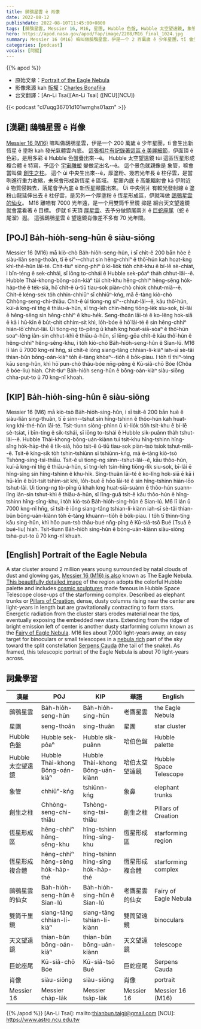 ```yaml
---
title: 鴟鴞星雲 ê 肖像
date: 2022-08-12
publishdate: 2022-08-10T11:45:00+0800
tags: [鴟鴞星雲, Messier 16, M16, 星團, Hubble 色盤, Hubble 太空望遠鏡, 象管, 創生之柱, 恆星形成複合體, 恆星形成區, 鴟鴞星雲的仙女, 雙筒千里鏡, 天文望遠鏡, 巨蛇座尾, 肖像]
hero: https://apod.nasa.gov/apod/fap/image/2208/M16_final_1024.jpg
summary: Messier 16 (M16) 嘛叫做鴟鴞星雲，伊是一个 2 百萬歲 ê 少年星團，tī 會生出新恆星 ê 塗粉 kah 發光氣體雲內底。
categories: [podcast]
vocals: [阿錕]
---
```


{{% apod %}}

- 原始文章：[Portrait of the Eagle Nebula](https://apod.nasa.gov/apod/ap220812.html)
- 影像來源 kah [版權][copyright]：[Charles Bonafilia](https://www.instagram.com/_ethereal_astro/)
- 台文翻譯：[An-Li Tsai][An-Li Tsai] ([NCU][NCU])

{{< podcast "cl7uqg36701d101wmghs01azn" >}}

## [漢羅] 鴟鴞星雲 ê 肖像
[Messier 16 (M16)][Messier 16 (M16) is also] 嘛叫做鴟鴞星雲，伊是一个 200 萬歲 ê 少年星團，tī 會生出新恆星 ê 塗粉 kah 發光氣體雲內底。
[這張相片有記錄著這區 ê 美麗細節][This beautifully detailed image]，伊面頂 ê 色彩，是用多彩 ê Hubble 色盤疊出來--ê。
Hubble 太空望遠鏡 tùi 這區恆星形成複合體 ê 特寫，予這个 [宇宙雕塑][cosmic sculptures] 變做足出名--ê。
這个景色就親像是 象管，嘛會當叫做 [創生之柱][Pillars of Creation]。
這个 ùi 中央生出來--ê，厚塗粉、幾若光年長 ê 柱仔雲，是當咧進行重力收縮，未來會形成新恆星 ê 區域。
星團內底 ê 高能輻射會 kā 伊附近 ê 物質侵蝕去，落尾會予內底 ê 新恆星顯露出來。
Ùi 中央倒爿 有較光發射線 ê 塗粉山龍延伸出去 ê 柱仔雲，是另外一个厚塗粉 ê 恆星形成區，伊就叫做 [鴟鴞星雲的仙女][Fairy of Eagle Nebula]。
M16 離咱有 7000 光年遠，是一个用雙筒千里鏡 抑是 細台天文望遠鏡 就會當看著 ê 目標。
伊就 tī 天頂 [厚星雲][nebula rich]、去予分做頭尾兩爿 ê [巨蛇座尾][Serpens Cauda]（蛇 ê 尾溜）遐。
這張鴟鴞星雲 ê 望遠鏡肖像差不多有 70 光年闊。


## [POJ] Ba̍h-hio̍h-seng-hûn ê siàu-siōng
Messier 16 (M16) mā kiò-chò Ba̍h-hio̍h-seng-hûn, i sī chi̍t-ê 200 bān hòe ê siàu-liân seng-thoân, tī ē siⁿ--chhut sin hêng-chhiⁿ  ê thô͘-hún kah hoat-kng khì-thé-hûn lāi-té.
Chit-tiuⁿ siòng-phìⁿ ū kì-lio̍k tio̍h chit-khu ê bí-lē sè-chiat, i bīn-téng ê sek-chhái, sī iōng to-chhái ê Hubble sek-pôaⁿ tha̍h chhut-lâi--ê.
Hubble Thài-khong-bōng-oán-kiàⁿ tùi chit-khu hêng-chhiⁿ hêng-sêng ho̍k-ha̍p-thé ê te̍k-siá, hō͘ chit-ê ú-tiū tiau-sok piàn-chò chiok chhut-miâ--ê.
Chit-ê kéng-sek to̍h chhin-chhiūⁿ sī chhiūⁿ-kńg, mā ē-tàng kiò-chò Chhòng-seng-chi-thiāu.
Chit-ê ùi tiong-ng siⁿ--chhut-lâi--ê, kāu thô͘-hún, kúi-ā kng-nî tn̂g ê thiāu-á-hûn, sī tng-leh chìn-hêng tiōng-le̍k siu-sok, bī-lâi ē hêng-sêng sin hêng-chhiⁿ ê khu-he̍k.
Seng-thoân lāi-té ê ko-lêng hok-siā ē kā i hū-kīn ê bu̍t-chit chhim-sit khì, lo̍h-bóe ē hō͘ lāi-té ê sin hêng-chhiⁿ hián-lō͘ chhut-lâi.
Ùi tiong-ng tò-pêng ū khah kng hoat-siā-sòaⁿ ê thô͘-hún soaⁿ-lêng iân-sin chhut-khì ê thiāu-á-hûn, sī lēng-gōa chi̍t-ê kāu thô͘-hún ê hêng-chhiⁿ hêng-sêng-khu, i to̍h kiò-chò Ba̍h-hio̍h-seng-hûn ê Sian-lú.
M16 lī lán ū 7000 kng-nî hn̄g, sī chi̍t-ê iōng siang-tâng chhian-lí-kiàⁿ iah-sī sè-tâi thian-bûn bōng-oán-kiàⁿ to̍h ē-tàng khòaⁿ--tio̍h ê bo̍k-piau.
I to̍h tī thiⁿ-téng kāu seng-hûn, khì hō͘ pun-chò thâu-bóe nn̄g-pêng ê Kū-siâ-chō Bóe (Chôa ê bóe-liu) hiah.
Chit-tiuⁿ Ba̍h-hio̍h seng-hûn ê bōng-oán-kiàⁿ siàu-siōng chha-put-to ū 70 kng-nî khoah.

## [KIP]  Ba̍h-hio̍h-sing-hûn ê siàu-siōng
Messier 16 (M6) mā kiò-tsò Ba̍h-hio̍h-sing-hûn, i sī tsi̍t-ê 200 bān huè ê siàu-liân sing-thuân, tī ē sinn--tshut sin hîng-tshinn  ê thôo-hún kah huat-kng khì-thé-hûn lāi-té.
Tsit-tiunn siòng-phìnn ū kì-lio̍k tio̍h tsit-khu ê bí-lē sè-tsiat, i bīn-tíng ê sik-tshái, sī iōng to-tshái ê Hubble sik-puânn tha̍h tshut-lâi--ê.
Hubble Thài-khong-bōng-uán-kiànn tuì tsit-khu hîng-tshinn hîng-sîng ho̍k-ha̍p-thé ê ti̍k-siá, hōo tsit-ê ú-tiū tiau-sok piàn-tsò tsiok tshut-miâ--ê.
Tsit-ê kíng-sik to̍h tshin-tshiūnn sī tshiūnn-kńg, mā ē-tàng kiò-tsò Tshòng-sing-tsi-thiāu.
Tsit-ê uì tiong-ng sinn--tshut-lâi--ê, kāu thôo-hún, kuí-ā kng-nî tn̂g ê thiāu-á-hûn, sī tng-leh tsìn-hîng tiōng-li̍k siu-sok, bī-lâi ē hîng-sîng sin hîng-tshinn ê khu-hi̍k.
Sing-thuân lāi-té ê ko-lîng hok-siā ē kā i hū-kīn ê bu̍t-tsit tshim-sit khì, lo̍h-bué ē hōo lāi-té ê sin hîng-tshinn hián-lōo tshut-lâi.
Uì tiong-ng tò-pîng ū khah kng huat-siā-suànn ê thôo-hún suann-lîng iân-sin tshut-khì ê thiāu-á-hûn, sī līng-guā tsi̍t-ê kāu thôo-hún ê hîng-tshinn hîng-sîng-khu, i to̍h kiò-tsò Ba̍h-hio̍h-sing-hûn ê Sian-lú.
M6 lī lán ū 7000 kng-nî hn̄g, sī tsi̍t-ê iōng siang-tâng tshian-lí-kiànn iah-sī sè-tâi thian-bûn bōng-uán-kiànn to̍h ē-tàng khuànn--tio̍h ê bo̍k-piau.
I to̍h tī thinn-tíng kāu sing-hûn, khì hōo pun-tsò thâu-bué nn̄g-pîng ê Kū-siâ-tsō Bué (Tsuâ ê bué-liu) hiah.
Tsit-tiunn Ba̍h-hio̍h sing-hûn ê bōng-uán-kiànn siàu-siōng tsha-put-to ū 70 kng-nî khuah.

## [English] Portrait of the Eagle Nebula
A star cluster around 2 million years young surrounded by natal clouds of dust and glowing gas, [Messier 16 (M16) is also][Messier 16 (M16) is also] known as The Eagle Nebula.
[This beautifully detailed image][This beautifully detailed image] of the region adopts the colorful Hubble palette and includes [cosmic sculptures][cosmic sculptures] made famous in Hubble Space Telescope close-ups of the starforming complex.
Described as elephant trunks or [Pillars of Creation][Pillars of Creation], dense, dusty columns rising near the center are light-years in length but are gravitationally contracting to form stars.
Energetic radiation from the cluster stars erodes material near the tips, eventually exposing the embedded new stars.
Extending from the ridge of bright emission left of center is another dusty starforming column known as the [Fairy of Eagle Nebula][Fairy of Eagle Nebula].
M16 lies about 7,000 light-years away, an easy target for binoculars or small telescopes in a [nebula rich][nebula rich] part of the sky toward the split constellation [Serpens Cauda][Serpens Cauda] (the tail of the snake).
As framed, this telescopic portrait of the Eagle Nebula is about 70 light-years across.

## 詞彙學習

|漢羅|POJ|KIP|華語|English|
|-|-|-|-|-|
|鴟鴞星雲|Ba̍h-hio̍h-seng-hûn|Ba̍h-hio̍h-sing-hûn|老鷹星雲|the Eagle Nebula|
|星團|seng-thoân|sing-thuân|星團|star cluster|
|Hubble 色盤|Hubble sek-pôaⁿ|Hubble sik-puânn|哈伯色盤|Hubble palette|
|Hubble 太空望遠鏡|Hubble Thài-khong Bōng-oán-kiàⁿ|Hubble Thài-khong Bōng-uán-kiànn|哈伯太空望遠鏡|Hubble Space Telescope|
|象管|chhiūⁿ-kńg|tshiūnn-kńg|象鼻|elephant trunks|
|創生之柱|Chhòng-seng-chi-thiāu|Tshòng-sing-tsi-thiāu|創生之柱|Pillars of Creation|
|恆星形成區|hêng-chhiⁿ hêng-sêng-khu|hîng-tshinn hîng-sîng-khu|恆星形成區|starforming region|
|恆星形成複合體|hêng-chhiⁿ hêng-sêng ho̍k-ha̍p-thé|hîng-tshinn hîng-sîng ho̍k-ha̍p-thé|恆星形成複合體|starforming complex|
|鴟鴞星雲的仙女|Ba̍h-hio̍h-seng-hûn ê Sian-lú|Ba̍h-hio̍h-sing-hûn ê Sian-lú|老鷹星雲的仙女|Fairy of Eagle Nebula|
|雙筒千里鏡|siang-tâng chhian-lí-kiàⁿ|siang-tâng tshian-lí-kiànn|雙筒望遠鏡|binoculars|
|天文望遠鏡|thian-bûn bōng-oán-kiàⁿ|thian-bûn bōng-uán-kiànn|天文望遠鏡|telescope|
|巨蛇座尾|Kū-siâ-chō Bóe|Kū-siâ-tsō Bué|巨蛇座尾|Serpens Cauda|
|肖像|siàu-siōng|siàu-siōng|肖像|portrait|
|Messier 16|Messier cha̍p-la̍k|Messier tsa̍p-la̍k|Messier 16|Messier 16 (M16)|

{{% /apod %}}
[An-Li Tsai]: mailto:thianbun.taigi@gmail.com
[NCU]: https://www.astro.ncu.edu.tw

[copyright]: https://apod.nasa.gov/apod/fap/lib/about_apod.html#srapply

[Messier 16 (M16) is also]:http://messier.seds.org/m/m016.html
[This beautifully detailed image]:https://www.astrobin.com/crwfjb/0/
[cosmic sculptures]:https://commons.wikimedia.org/wiki/File:Eagle_Nebula_4xHubble_WikiSky.jpg
[Pillars of Creation]:https://hubblesite.org/contents/news-releases/1995/news-1995-44.html
[Fairy of Eagle Nebula]:https://hubblesite.org/contents/media/images/2005/12/1693-Image.html
[nebula rich]:https://apod.nasa.gov/apod/ap130712.html
[Serpens Cauda]:http://en.wikipedia.org/wiki/Serpens
